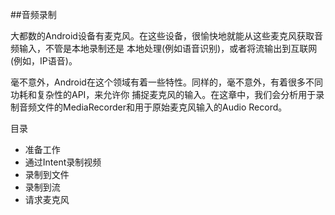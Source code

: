 ##音频录制

大都数的Android设备有麦克风。在这些设备，很愉快地就能从这些麦克风获取音频输入，不管是本地录制还是
本地处理(例如语音识别)，或者将流输出到互联网(例如，IP语音)。

毫不意外，Android在这个领域有着一些特性。同样的，毫不意外，有着很多不同功耗和复杂性的API，来允许你
捕捉麦克风的输入。在这章中，我们会分析用于录制音频文件的MediaRecorder和用于原始麦克风输入的Audio
Record。

目录
* 准备工作
* 通过Intent录制视频
* 录制到文件
* 录制到流
* 请求麦克风
